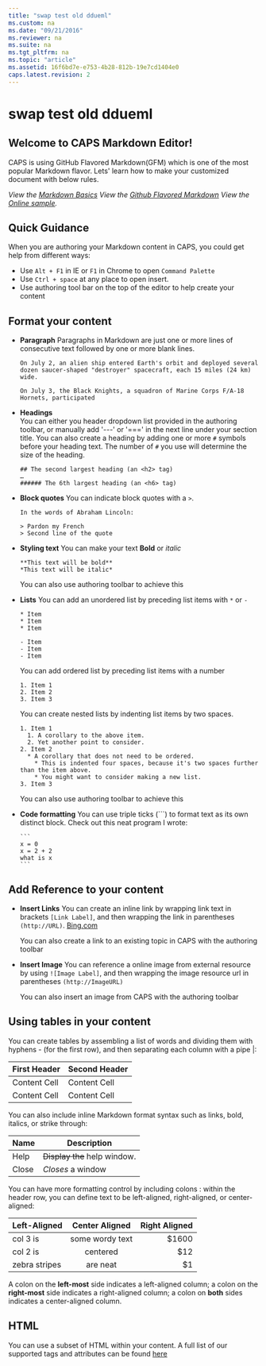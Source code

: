 ```yaml
---
title: "swap test old ddueml"
ms.custom: na
ms.date: "09/21/2016"
ms.reviewer: na
ms.suite: na
ms.tgt_pltfrm: na
ms.topic: "article"
ms.assetid: 16f6bd7e-e753-4b28-812b-19e7cd1404e0
caps.latest.revision: 2
---
```

# swap test old ddueml
## Welcome to CAPS Markdown Editor!

CAPS is using GitHub Flavored Markdown(GFM) which is one of the most popular Markdown flavor. Lets' learn how to make your customized document with below rules.  

*View the [Markdown Basics](https://help.github.com/articles/markdown-basics/)*
*View the [Github Flavored Markdown](https://help.github.com/articles/github-flavored-markdown/)*
*View the [Online sample](http://github.github.com/github-flavored-markdown/sample_content.html).*
  
Quick Guidance
---
When you are authoring your Markdown content in CAPS, you could get help from different ways:
- Use `Alt + F1` in IE or `F1` in Chrome to open `Command Palette`
- Use `Ctrl + space` at any place to open insert.
- Use authoring tool bar on the top of the editor to help create your content

Format your content
---
- **Paragraph**
  Paragraphs in Markdown are just one or more lines of consecutive text followed by one or more blank lines.
  
  ```
  On July 2, an alien ship entered Earth's orbit and deployed several dozen saucer-shaped "destroyer" spacecraft, each 15 miles (24 km) wide.
  
  On July 3, the Black Knights, a squadron of Marine Corps F/A-18 Hornets, participated 
  ```
  
- **Headings**  
  You can either you header dropdown list provided in the authoring toolbar, or manually add '---' or '===' in the     next line under your section title. You can also create a heading by adding one or more `#` symbols before your     heading text. The number of `#` you use will determine the size of the heading.

  ```
  ## The second largest heading (an <h2> tag)
  …
  ###### The 6th largest heading (an <h6> tag)
  ```

- **Block quotes**
  You can indicate block quotes with a `>`.
  ```
  In the words of Abraham Lincoln:
  
  > Pardon my French
  > Second line of the quote
  ```

- **Styling text**
  You can make your text **Bold** or *italic*
  ```
  **This text will be bold**
  *This text will be italic*  
  ```
  You can also use authoring toolbar to achieve this

- **Lists**
  You can add an unordered list by preceding list items with `*` or `-`
  ```
  * Item
  * Item
  * Item
  
  - Item
  - Item
  - Item  
  ```
  You can add ordered list by preceding list items with a number
  ```
  1. Item 1
  2. Item 2
  3. Item 3  
  ```
  You can create nested lists by indenting list items by two spaces.
  ```
  1. Item 1
    1. A corollary to the above item.
    2. Yet another point to consider.
  2. Item 2
    * A corollary that does not need to be ordered.
      * This is indented four spaces, because it's two spaces further than the item above.
      * You might want to consider making a new list.
  3. Item 3 
  ```
  You can also use authoring toolbar to achieve this
  
- **Code formatting**
  You can use triple ticks (```) to format text as its own distinct block.
  Check out this neat program I wrote:  
  ~~~~
  ```
  x = 0
  x = 2 + 2
  what is x
  ```
  ~~~~

Add Reference to your content
---
- **Insert Links**
  You can create an inline link by wrapping link text in brackets `[Link Label]`, and then wrapping the link in    parentheses `(http://URL)`. 
  [Bing.com](http://www.bing.com)
  
  You can also create a link to an existing topic in CAPS with the authoring toolbar
  
- **Insert Image**
  You can reference a online image from external resource by using `![Image Label]`, and then wrapping the image resource url in parentheses `(http://ImageURL)`
  
  You can also insert an image from CAPS with the authoring toolbar


Using tables in your content
---
You can create tables by assembling a list of words and dividing them with hyphens - (for the first row), and then separating each column with a pipe |:

First Header  | Second Header
------------- | -------------
Content Cell  | Content Cell
Content Cell  | Content Cell

You can also include inline Markdown format syntax such as links, bold, italics, or strike through:

| Name | Description          |
| ------------- | ----------- |
| Help      | ~~Display the~~ help window.|
| Close     | _Closes_ a window     |

You can have more formatting control by including colons : within the header row, you can define text to be left-aligned, right-aligned, or center-aligned:

| Left-Aligned  | Center Aligned  | Right Aligned |
| :------------ |:---------------:| -----:|
| col 3 is      | some wordy text | $1600 |
| col 2 is      | centered        |   $12 |
| zebra stripes | are neat        |    $1 |

A colon on the **left-most** side indicates a left-aligned column; a colon on the **right-most** side indicates a right-aligned column; a colon on **both** sides indicates a center-aligned column.


HTML
---
You can use a subset of HTML within your content. 
A full list of our supported tags and attributes can be found [here](https://github.com/github/markup/tree/master#html-sanitization)


  


